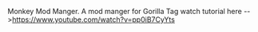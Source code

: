 Monkey Mod Manger. A mod manger for Gorilla Tag 
watch tutorial here -->https://www.youtube.com/watch?v=pp0iB7CyYts
